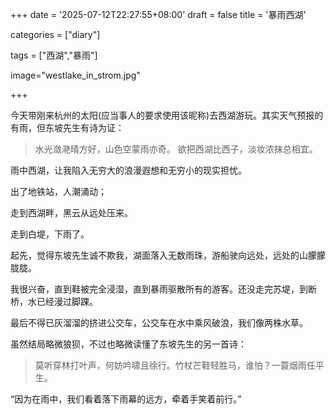 +++
date = '2025-07-12T22:27:55+08:00'
draft = false
title = '暴雨西湖'

categories = ["diary"]

tags = ["西湖","暴雨"]

image="westlake_in_strom.jpg"

+++

今天带刚来杭州的太阳(应当事人的要求使用该昵称)去西湖游玩。其实天气预报的有雨，但东坡先生有诗为证：

> 水光潋滟晴方好，山色空蒙雨亦奇。
> 欲把西湖比西子，淡妆浓抹总相宜。

雨中西湖，让我陷入无穷大的浪漫遐想和无穷小的现实担忧。

出了地铁站，人潮涌动；

走到西湖畔，黑云从远处压来。

走到白堤，下雨了。

起先，觉得东坡先生诚不欺我，湖面落入无数雨珠，游船驶向远处，远处的山朦朦胧胧。

我很兴奋，直到鞋被完全浸湿，直到暴雨驱散所有的游客。还没走完苏堤，到断桥，水已经漫过脚踝。

最后不得已灰溜溜的挤进公交车，公交车在水中乘风破浪，我们像两株水草。

虽然结局略微狼狈，不过也略微读懂了东坡先生的另一首诗：

> 莫听穿林打叶声，何妨吟啸且徐行。竹杖芒鞋轻胜马，谁怕？一蓑烟雨任平生。

“因为在雨中，我们看着落下雨幕的远方，牵着手笑着前行。”
